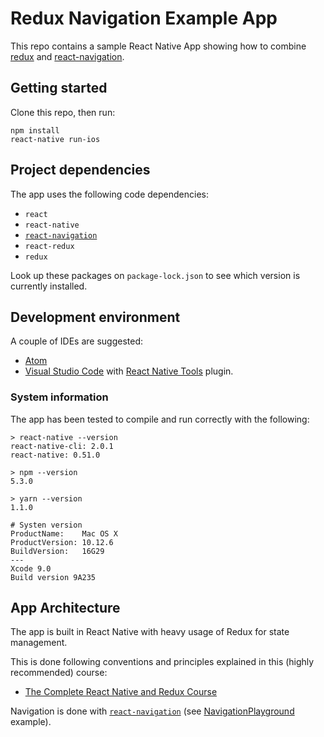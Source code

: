 # Redux Navigation Example App

This repo contains a sample React Native App showing how to combine [redux](https://github.com/reactjs/redux) and [react-navigation](https://github.com/react-navigation/react-navigation).


## Getting started

Clone this repo, then run:

```
npm install
react-native run-ios
```

## Project dependencies

The app uses the following code dependencies:

* `react`
* `react-native`
* [`react-navigation`](https://github.com/react-navigation/react-navigation)
* `react-redux`
* `redux`

Look up these packages on `package-lock.json` to see which version is currently installed.

## Development environment

A couple of IDEs are suggested:

* [Atom](https://atom.io/)
* [Visual Studio Code](https://code.visualstudio.com/) with [React Native Tools](https://marketplace.visualstudio.com/items?itemName=vsmobile.vscode-react-native) plugin.


### System information

The app has been tested to compile and run correctly with the following:

```
> react-native --version
react-native-cli: 2.0.1
react-native: 0.51.0

> npm --version
5.3.0

> yarn --version
1.1.0

# Systen version
ProductName:	Mac OS X
ProductVersion:	10.12.6
BuildVersion:	16G29
---
Xcode 9.0
Build version 9A235
```

## App Architecture

The app is built in React Native with heavy usage of Redux for state management.

This is done following conventions and principles explained in this (highly recommended) course:

* [The Complete React Native and Redux Course](https://www.udemy.com/the-complete-react-native-and-redux-course/learn/v4/content)

Navigation is done with [`react-navigation`](https://github.com/react-navigation/react-navigation) (see [NavigationPlayground](https://github.com/react-navigation/react-navigation/tree/master/examples/NavigationPlayground) example).



